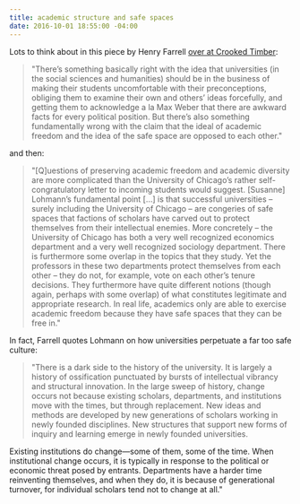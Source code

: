 ```yaml
---
title: academic structure and safe spaces
date: 2016-10-01 18:55:00 -04:00
---
```


Lots to think about in this piece by Henry Farrell [over at Crooked Timber](http://crookedtimber.org/2016/08/27/the-university-of-chicago-is-nothing-more-and-nothing-less-than-a-complex-of-safe-spaces/#comment-689873):

> "There’s something basically right with the idea that universities (in the social sciences and humanities) should be in the business of making their students uncomfortable with their preconceptions, obliging them to examine their own and others’ ideas forcefully, and getting them to acknowledge a la Max Weber that there are awkward facts for every political position. But there’s also something fundamentally wrong with the claim that the ideal of academic freedom and the idea of the safe space are opposed to each other."

and then:

> "[Q]uestions of preserving academic freedom and academic diversity are more complicated than the University of Chicago’s rather self-congratulatory letter to incoming students would suggest. [Susanne] Lohmann’s fundamental point [...] is that successful universities – surely including the University of Chicago – are congeries of safe spaces that factions of scholars have carved out to protect themselves from their intellectual enemies. More concretely – the University of Chicago has both a very well recognized economics department and a very well recognized sociology department. There is furthermore some overlap in the topics that they study. Yet the professors in these two departments protect themselves from each other – they do not, for example, vote on each other’s tenure decisions. They furthermore have quite different notions (though again, perhaps with some overlap) of what constitutes legitimate and appropriate research. In real life, academics only are able to exercise academic freedom because they have safe spaces that they can be free in."

In fact, Farrell quotes Lohmann on how universities perpetuate a far too safe culture:

> "There is a dark side to the history of the university. It is largely a history of ossification punctuated by bursts of intellectual vibrancy and structural innovation. In the large sweep of history, change occurs not because existing scholars, departments, and institutions move with the times, but through replacement. New ideas and methods are developed by new generations of scholars working in newly founded disciplines. New structures that support new forms of inquiry and learning emerge in newly founded universities.

Existing institutions do change—some of them, some of the time. When institutional change occurs, it is typically in response to the political or economic threat posed by entrants. Departments have a harder time reinventing themselves, and when they do, it is because of generational turnover, for individual scholars tend not to change at all."



